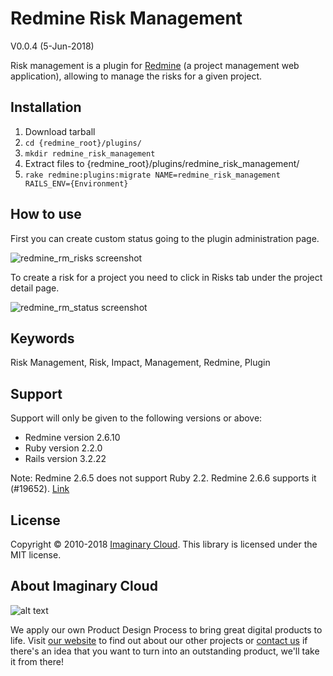 # Redmine Risk Management

V0.0.4 (5-Jun-2018)

Risk management is a plugin for [Redmine](http://www.redmine.org/) (a project management web application), allowing to manage the risks for a given project.

## Installation

1. Download tarball
2. `cd {redmine_root}/plugins/`
3. `mkdir redmine_risk_management`
4. Extract files to {redmine_root}/plugins/redmine_risk_management/
5. `rake redmine:plugins:migrate NAME=redmine_risk_management RAILS_ENV={Environment}`

## How to use

First you can create custom status going to the plugin administration page.

![redmine_rm_risks screenshot](https://raw.githubusercontent.com/imaginary-cloud/redmine_risk_management/master/Screenshot_risks.png)

To create a risk for a project you need to click in Risks tab under the project detail page. 


![redmine_rm_status screenshot](https://raw.githubusercontent.com/imaginary-cloud/redmine_risk_management/master/Screenshot_status.png)

## Keywords

Risk Management, Risk, Impact, Management, Redmine, Plugin

## Support

Support will only be given to the following versions or above:

* Redmine version                2.6.10
* Ruby version                   2.2.0
* Rails version                  3.2.22

Note: Redmine 2.6.5 does not support Ruby 2.2. Redmine 2.6.6 supports it (#19652). [Link](http://www.redmine.org/projects/redmine/wiki/RedmineInstall/252#Requirements)

## License

Copyright © 2010-2018 [Imaginary Cloud](https://www.imaginarycloud.com). This library is licensed under the MIT license.

## About Imaginary Cloud

![alt text](https://s31.postimg.cc/nwi7gpouz/Imaginary_Cloud.jpg)

We apply our own Product Design Process to bring great digital products to life. Visit [our website](https://www.imaginarycloud.com) to find out about our other projects or [contact us](https://www.imaginarycloud.com/contacts) if there's an idea that you want to turn into an outstanding product, we'll take it from there!

